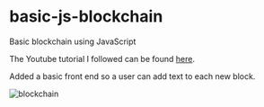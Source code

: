 # basic-js-blockchain
Basic blockchain using JavaScript

The Youtube tutorial I followed can be found [here](https://www.youtube.com/watch?v=zVqczFZr124).

Added a basic front end so a user can add text to each new block.


![blockchain](https://user-images.githubusercontent.com/86320001/180857301-20a39866-abba-4a9a-a0c3-88135bc08c94.gif)

